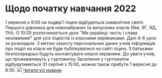 
# Щодо початку навчання 2022
1 вересня о 9:00 на подвір'ї ліцею відбудеться символічне свято Першого дзвоника для новонабраних та випускних класів (8мі, 9Г, 9Д, 11ті).
О 10:05 розпочинається урок "Ми українці: честь і слава незламним!" для усіх ліцеїстів із класними керівниками.
Далі 4-6 урок за розкладом.
З метою захисту персональних даних учнів інформація про поділ на класи не буде публікуватися на сайті ліцею. З батьками безпосередньо будуть контактувати класні керівники.
До уваги учнів, що проживатимуть у гуртожитку
Заселення у гуртожиток відбуватиметься 31 серпня з 15:00, можна також прибути 1 вересня до 8:30.
![](/images/щодо-початку-навчання-2022/1вересня.jpg)
[Читати усі новини](/news)
       